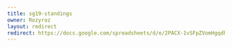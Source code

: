 ```yaml
---
title: sg19-standings
owner: Rozyroz
layout: redirect
redirect: https://docs.google.com/spreadsheets/d/e/2PACX-1vSFpZVomHgqdhn78V52Y2evTH_esuq4sIeY-FqrkdhV9MkeU47SubToPWNK9YW9dGfDYcSXk_Iv1dHW/pubhtml
---
```

